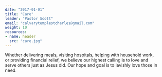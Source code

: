 ```yaml
---
date: "2017-01-01"
title: "Care"
leader: "Pastor Scott"
email: "calvarytemplestcharles@gmail.com"
weight: 10
resources: 
- name: header
  src: "care.jpg"
---
```


Whether delivering meals, visiting hospitals, helping with household work, or providing financial relief, we believe our highest calling is to love and serve others just as Jesus did. Our hope and goal is to lavishly love those in need.

